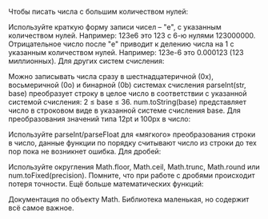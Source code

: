 Чтобы писать числа с большим количеством нулей:

Используйте краткую форму записи чисел – "e", с указанным количеством нулей. Например: 123e6 это 123 с 6-ю нулями 123000000.
Отрицательное число после "e" приводит к делению числа на 1 с указанным количеством нулей. Например: 123e-6 это 0.000123 (123 миллионных).
Для других систем счисления:

Можно записывать числа сразу в шестнадцатеричной (0x), восьмеричной (0o) и бинарной (0b) системах счисления
parseInt(str, base) преобразует строку в целое число в соответствии с указанной системой счисления: 2 ≤ base ≤ 36.
num.toString(base) представляет число в строковом виде в указанной системе счисления base.
Для преобразования значений типа 12pt и 100px в число:

Используйте parseInt/parseFloat для «мягкого» преобразования строки в число, данные функции по порядку считывают число из строки до тех пор пока не возникнет ошибка.
Для дробей:

Используйте округления Math.floor, Math.ceil, Math.trunc, Math.round или num.toFixed(precision).
Помните, что при работе с дробями происходит потеря точности.
Ещё больше математических функций:

Документация по объекту Math. Библиотека маленькая, но содержит всё самое важное.